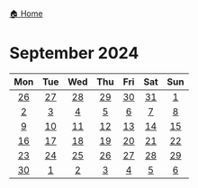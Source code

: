 [🏠 Home](../../index.md)
# September 2024

|Mon|Tue|Wed|Thu|Fri|Sat|Sun|
|:-:|:-:|:-:|:-:|:-:|:-:|:-:|
|[26](./august_26.md)|[27](./august_27.md)|[28](./august_28.md)|[29](./august_29.md)|[30](./august_30.md)|[31](./august_31.md)|[1](./september_1.md)|
|[2](./september_2.md)|[3](./september_3.md)|[4](./september_4.md)|[5](./september_5.md)|[6](./september_6.md)|[7](./september_7.md)|[8](./september_8.md)|
|[9](./september_9.md)|[10](./september_10.md)|[11](./september_11.md)|[12](./september_12.md)|[13](./september_13.md)|[14](./september_14.md)|[15](./september_15.md)|
|[16](./september_16.md)|[17](./september_17.md)|[18](./september_18.md)|[19](./september_19.md)|[20](./september_20.md)|[21](./september_21.md)|[22](./september_22.md)|
|[23](./september_23.md)|[24](./september_24.md)|[25](./september_25.md)|[26](./september_26.md)|[27](./september_27.md)|[28](./september_28.md)|[29](./september_29.md)|
|[30](./september_30.md)|[1](./october_1.md)|[2](./october_2.md)|[3](./october_3.md)|[4](./october_4.md)|[5](./october_5.md)|[6](./october_6.md)|
